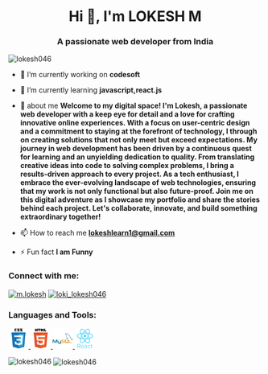 <h1 align="center">Hi 👋, I'm LOKESH M</h1>
<h3 align="center">A passionate web developer from India</h3>

<p align="left"> <img src="https://komarev.com/ghpvc/?username=lokesh046&label=Profile%20views&color=0e75b6&style=flat" alt="lokesh046" /> </p>


- 🔭 I’m currently working on **codesoft**

- 🌱 I’m currently learning **javascript,react.js**

- 💬 about me **Welcome to my digital space! I'm Lokesh, a passionate web developer with a keep eye for detail and a love for crafting innovative online experiences. With a focus on user-centric design and a commitment to staying at the forefront of technology, I through on creating solutions that not only meet but exceed expectations. My journey in web development has been driven by a continuous quest for learning and an unyielding dedication to quality. From translating creative ideas into code to solving complex problems, I bring a results-driven approach to every project. As a tech enthusiast, I embrace the ever-evolving landscape of web technologies, ensuring that my work is not only functional but also future-proof. Join me on this digital adventure as I showcase my portfolio and share the stories behind each project. Let's collaborate, innovate, and build something extraordinary together!**

- 📫 How to reach me **lokeshlearn1@gmail.com**

- ⚡ Fun fact **I am Funny**

<h3 align="left">Connect with me:</h3>
<p align="left">
<a href="https://linkedin.com/in/m.lokesh" target="blank"><img align="center" src="https://raw.githubusercontent.com/rahuldkjain/github-profile-readme-generator/master/src/images/icons/Social/linked-in-alt.svg" alt="m.lokesh" height="30" width="40" /></a>
<a href="https://instagram.com/loki_lokesh046" target="blank"><img align="center" src="https://raw.githubusercontent.com/rahuldkjain/github-profile-readme-generator/master/src/images/icons/Social/instagram.svg" alt="loki_lokesh046" height="30" width="40" /></a>
</p>

<h3 align="left">Languages and Tools:</h3>
<p align="left"> <a href="https://www.w3schools.com/css/" target="_blank" rel="noreferrer"> <img src="https://raw.githubusercontent.com/devicons/devicon/master/icons/css3/css3-original-wordmark.svg" alt="css3" width="40" height="40"/> </a> <a href="https://www.w3.org/html/" target="_blank" rel="noreferrer"> <img src="https://raw.githubusercontent.com/devicons/devicon/master/icons/html5/html5-original-wordmark.svg" alt="html5" width="40" height="40"/> </a> <a href="https://www.mysql.com/" target="_blank" rel="noreferrer"> <img src="https://raw.githubusercontent.com/devicons/devicon/master/icons/mysql/mysql-original-wordmark.svg" alt="mysql" width="40" height="40"/> </a> <a href="https://reactjs.org/" target="_blank" rel="noreferrer"> <img src="https://raw.githubusercontent.com/devicons/devicon/master/icons/react/react-original-wordmark.svg" alt="react" width="40" height="40"/> </a> </p>

<p><img align="left" src="https://github-readme-stats.vercel.app/api/top-langs?username=lokesh046&show_icons=true&locale=en&layout=compact" alt="lokesh046" /></p>

<p>&nbsp;<img align="center" src="https://github-readme-stats.vercel.app/api?username=lokesh046&show_icons=true&locale=en" alt="lokesh046" /></p>
